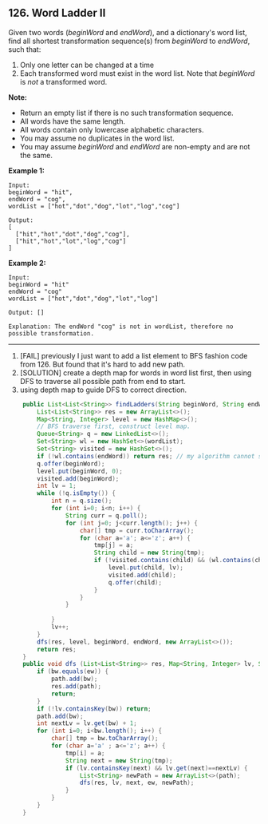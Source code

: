 ## 126. Word Ladder II

Given two words (*beginWord* and *endWord*), and a dictionary's word list, find all shortest transformation sequence(s) from *beginWord* to *endWord*, such that:

1. Only one letter can be changed at a time
2. Each transformed word must exist in the word list. Note that *beginWord* is *not* a transformed word.

**Note:**

- Return an empty list if there is no such transformation sequence.
- All words have the same length.
- All words contain only lowercase alphabetic characters.
- You may assume no duplicates in the word list.
- You may assume *beginWord* and *endWord* are non-empty and are not the same.

**Example 1:**

```
Input:
beginWord = "hit",
endWord = "cog",
wordList = ["hot","dot","dog","lot","log","cog"]

Output:
[
  ["hit","hot","dot","dog","cog"],
  ["hit","hot","lot","log","cog"]
]
```

**Example 2:**

```
Input:
beginWord = "hit"
endWord = "cog"
wordList = ["hot","dot","dog","lot","log"]

Output: []

Explanation: The endWord "cog" is not in wordList, therefore no possible transformation.
```

----

1. [FAIL] previously I just want to add a list element to BFS fashion code from 126. But found that it's hard to add new path.
2. [SOLUTION] create a depth map for words in word list first, then using DFS to traverse all possible path from end to start.
3. using depth map to guide DFS to correct direction.

```java
    public List<List<String>> findLadders(String beginWord, String endWord, List<String> wordList) {
        List<List<String>> res = new ArrayList<>();
        Map<String, Integer> level = new HashMap<>();
        // BFS traverse first, construct level map.
        Queue<String> q = new LinkedList<>();
        Set<String> wl = new HashSet<>(wordList);
        Set<String> visited = new HashSet<>();
        if (!wl.contains(endWord)) return res; // my algorithm cannot separate endWord from wordlist, so need to place check here. 
        q.offer(beginWord);
        level.put(beginWord, 0);
        visited.add(beginWord);
        int lv = 1;
        while (!q.isEmpty()) {
            int n = q.size();
            for (int i=0; i<n; i++) {
                String curr = q.poll();
                for (int j=0; j<curr.length(); j++) {
                    char[] tmp = curr.toCharArray();
                    for (char a='a'; a<='z'; a++) {
                        tmp[j] = a;
                        String child = new String(tmp);
                        if (!visited.contains(child) && (wl.contains(child) || child.equals(endWord)) ) {
                            level.put(child, lv);
                            visited.add(child);
                            q.offer(child);
                        }
                    }
                }
                
            }
            lv++;
        }
        dfs(res, level, beginWord, endWord, new ArrayList<>());
        return res;
    }
    public void dfs (List<List<String>> res, Map<String, Integer> lv, String bw, String ew, List<String> path) {
        if (bw.equals(ew)) {
            path.add(bw);
            res.add(path);
            return;
        }
        if (!lv.containsKey(bw)) return;
        path.add(bw);
        int nextLv = lv.get(bw) + 1;
        for (int i=0; i<bw.length(); i++) {
            char[] tmp = bw.toCharArray();
            for (char a='a' ; a<='z'; a++) {
                tmp[i] = a;
                String next = new String(tmp);
                if (lv.containsKey(next) && lv.get(next)==nextLv) {
                    List<String> newPath = new ArrayList<>(path);
                    dfs(res, lv, next, ew, newPath);
                }
            }
        }
    }
```

